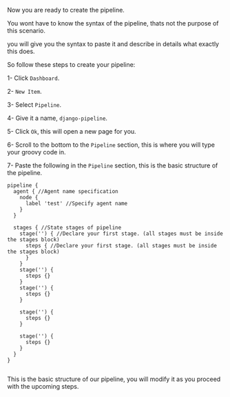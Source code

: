 Now you are ready to create the pipeline.

You wont have to know the syntax of the pipeline, thats not the purpose of this scenario.

you will give you the syntax to paste it and describe in details what exactly this does.

So follow these steps to create your pipeline:

1- Click `Dashboard`.

2- `New Item`.

3- Select `Pipeline`.

4- Give it a name, `django-pipeline`.

5- Click `Ok`, this will open a new page for you.

6- Scroll to the bottom to the `Pipeline` section, this is where you will type your groovy code in.

7- Paste the following in the `Pipeline` section, this is the basic structure of the pipeline.


```
pipeline {
  agent { //Agent name specification
    node {
      label 'test' //Specify agent name
    }
  }

  stages { //State stages of pipeline
    stage('') { //Declare your first stage. (all stages must be inside the stages block)
      steps { //Declare your first stage. (all stages must be inside the stages block)
      }
    }
    stage('') {
      steps {}
    }
    stage('') {
      steps {}
    }

    stage('') {
      steps {}
    }

    stage('') {
      steps {}
    }
  }
}


```


This is the basic structure of our pipeline, you will modify it as you proceed with the upcoming steps.
